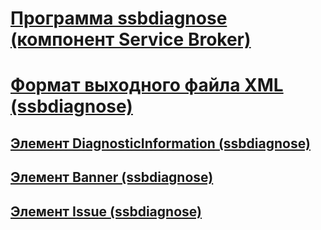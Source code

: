 # [Программа ssbdiagnose (компонент Service Broker)](ssbdiagnose-utility-service-broker.md)
# [Формат выходного файла XML (ssbdiagnose)](xml-output-file-format-ssbdiagnose.md)
## [Элемент DiagnosticInformation (ssbdiagnose)](diagnosticinformation-element-ssbdiagnose.md)
## [Элемент Banner (ssbdiagnose)](banner-element-ssbdiagnose.md)
## [Элемент Issue (ssbdiagnose)](issue-element-ssbdiagnose.md)
